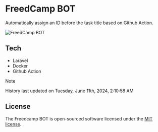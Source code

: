 # FreedCamp BOT

Automatically assign an ID before the task title based on Github Action.

![FreedCamp BOT](https://repository-images.githubusercontent.com/737932867/7d34798b-2680-471c-b089-a78a718d3d6a)

## Tech

- Laravel
- Docker
- Github Action

> [!NOTE]  
> History last updated on Tuesday, June 11th, 2024, 2:10:58 AM

## License

The Freedcamp BOT is open-sourced software licensed under the [MIT license](https://opensource.org/licenses/MIT).
